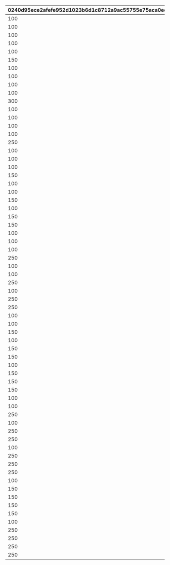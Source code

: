 |0240d95ece2afefe952d1023b6d1c8712a9ac55755e75aca0ee7b41a82c3540d|002b762dc88da431cefb89f4b89a3b43024bd2df3aab6e796b1c4b5ca62f0b89|fb5f4a2b57b50a09f59fcd63b036c752195f43cdc0ff23557c1b6339c8126d5b|48b41140a5e8afa9befcdda3ec9e04665c3e491dc4518cef72081136e35776a5|4d8bf2365783b3020f3b4c6aa1b32a0b4ad300f3f4171d693caa7077654f64f0|a292b0b51b0e9789d5219b09ad7b76347633a7abf5f0756d149e2bcc712c02c1|
| --- | --- | --- | --- | --- | --- |
|100|100|100|100|1000000|100|
|100|150|100|100|2000000|100|
|100|100|100|150|2000001|100|
|100|100|100|100|2000002|150|
|100|100|150|100|2000003|100|
|150|100|100|100|2000004|100|
|100|300|100|100|2000005|100|
|100|100|100|300|2000006|100|
|100|100|100|100|2000007|300|
|100|100|300|100|2000008|100|
|300|100|100|100|2000009|100|
|100|250|100|100|2000010|100|
|100|100|100|250|2000011|100|
|100|100|100|100|2000012|250|
|100|100|250|100|2000013|100|
|250|100|100|100|2000014|100|
|100|150|100|150|3000000|100|
|100|150|100|100|3000001|150|
|100|150|150|100|3000002|100|
|150|150|100|100|3000003|100|
|100|100|100|150|3000004|150|
|100|100|150|150|3000005|100|
|150|100|100|150|3000006|100|
|100|100|150|100|3000007|150|
|150|100|100|100|3000008|150|
|150|100|150|100|3000009|100|
|100|250|100|250|3000010|100|
|100|250|100|100|3000011|250|
|100|250|250|100|3000012|100|
|250|250|100|100|3000013|100|
|100|100|100|250|3000014|250|
|100|100|250|250|3000015|100|
|250|100|100|250|3000016|100|
|100|100|250|100|3000017|250|
|250|100|100|100|3000018|250|
|250|100|250|100|3000019|100|
|100|150|100|150|4000000|150|
|100|150|150|150|4000001|100|
|150|150|100|150|4000002|100|
|100|150|150|100|4000003|150|
|150|150|100|100|4000004|150|
|150|150|150|100|4000005|100|
|100|100|150|150|4000006|150|
|150|100|100|150|4000007|150|
|150|100|150|150|4000008|100|
|150|100|150|100|4000009|150|
|100|250|100|250|4000010|250|
|100|250|250|250|4000011|100|
|250|250|100|250|4000012|100|
|100|250|250|100|4000013|250|
|250|250|100|100|4000014|250|
|250|250|250|100|4000015|100|
|100|100|250|250|4000016|250|
|250|100|100|250|4000017|250|
|250|100|250|250|4000018|100|
|250|100|250|100|4000019|250|
|100|150|150|150|5000000|150|
|150|150|100|150|5000001|150|
|150|150|150|150|5000002|100|
|150|150|150|100|5000003|150|
|150|100|150|150|5000004|150|
|100|250|250|250|5000010|250|
|250|250|100|250|5000011|250|
|250|250|250|250|5000012|100|
|250|250|250|100|5000013|250|
|250|100|250|250|5000014|250|